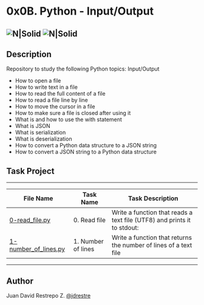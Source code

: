 # 0x0B. Python - Input/Output

![N|Solid](https://www.holbertonschool.com/holberton-logo.png) ![N|Solid](https://intranet.hbtn.io/assets/holberton-logo-coral-27055cb2f875eb10bf3b3942e52a24581bc0667695bdc856d4f08b469b678000.png)
---

## Description
Repository to study the following Python topics: Input/Output

- How to open a file
- How to write text in a file
- How to read the full content of a file
- How to read a file line by line
- How to move the cursor in a file
- How to make sure a file is closed after using it
- What is and how to use the with statement
- What is JSON
- What is serialization
- What is deserialization
- How to convert a Python data structure to a JSON string
- How to convert a JSON string to a Python data structure

## Task Project
---
File Name|Task Name|Task Description
---|---|---
[0-read_file.py](https://github.com/jdrestre/holbertonschool-higher_level_programming/blob/master/0-read_file.py)|0. Read file|Write a function that reads a text file (UTF8) and prints it to stdout:
[1-number_of_lines.py](https://github.com/jdrestre/holbertonschool-higher_level_programming/blob/master/1-number_of_lines.py)|1. Number of lines|Write a function that returns the number of lines of a text file

---
## Author

Juan David Restrepo Z. [@jdrestre](https://twitter.com/jdrestre)